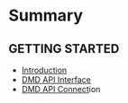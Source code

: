 # Summary

## GETTING STARTED

* [Introduction](README.md)
* [DMD API Interface](dmd-api-interface.md)
* [DMD API Connect](dmd-api-connection.md)ion




